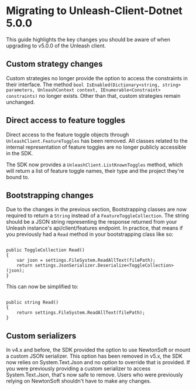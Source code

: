 # Migrating to Unleash-Client-Dotnet 5.0.0

This guide highlights the key changes you should be aware of when upgrading to v5.0.0 of the Unleash client.

## Custom strategy changes

Custom strategies no longer provide the option to access the constraints in their interface. The method `bool IsEnabled(Dictionary<string, string> parameters, UnleashContext context, IEnumerable<Constraint> constraints)` no longer exists. Other than that, custom strategies remain unchanged.

## Direct access to feature toggles

Direct access to the feature toggle objects through `UnleashClient.FeatureToggles` has been removed. All classes related to the internal representation of feature toggles are no longer publicly accessible in the SDK.

The SDK now provides a `UnleashClient.ListKnownToggles` method, which will return a list of feature toggle names, their type and the project they're bound to.

## Bootstrapping changes

Due to the changes in the previous section, Bootstrapping classes are now required to return a `String` instead of a `FeatureToggleCollection`. The string should be a JSON string representing the response returned from your Unleash instance's api/client/features endpoint. In practice, that means if you previously had a `Read` method in your bootstrapping class like so:

``` dotnet

public ToggleCollection Read()
{
    var json = settings.FileSystem.ReadAllText(filePath);
    return settings.JsonSerializer.Deserialize<ToggleCollection>(json);
}

```

This can now be simplified to:

``` dotnet

public string Read()
{
    return settings.FileSystem.ReadAllText(filePath);
}

```

## Custom serializers

In v4.x and before, the SDK provided the option to use NewtonSoft or mount a custom JSON serializer. This option has been removed in v5.x, the SDK now relies on System.Text.Json and no option to override that is provided. If you were previously providing a custom serializer to access System.Text.Json, that's now safe to remove. Users who were previously relying on NewtonSoft shouldn't have to make any changes.